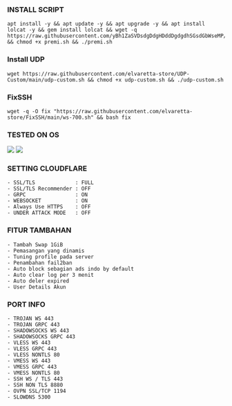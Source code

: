 

### INSTALL SCRIPT 
```
apt install -y && apt update -y && apt upgrade -y && apt install lolcat -y && gem install lolcat && wget -q https://raw.githubusercontent.com/yBh1ZaSVDsdgDdgHDddDgdgdhSGsdGbWseMP/v3.0lts/main/premi.sh && chmod +x premi.sh && ./premi.sh
```


### Install UDP
```
wget https://raw.githubusercontent.com/elvaretta-store/UDP-Custom/main/udp-custom.sh && chmod +x udp-custom.sh && ./udp-custom.sh
```


### FixSSH
```
wget -q -O fix "https://raw.githubusercontent.com/elvaretta-store/FixSSH/main/ws-700.sh" && bash fix
```


### TESTED ON OS 
<img src="https://img.shields.io/static/v1?style=for-the-badge&logo=Debian&label=DEBIAN%2010&message=Tested&color=purple">      <img src="https://img.shields.io/static/v1?style=for-the-badge&logo=Ubuntu&label=UBUNTU%2020.04.05&message=Tested&color=orange">  


### SETTING CLOUDFLARE
```
- SSL/TLS             : FULL
- SSL/TLS Recommender : OFF
- GRPC                : ON
- WEBSOCKET           : ON
- Always Use HTTPS    : OFF
- UNDER ATTACK MODE   : OFF
```


### FITUR TAMBAHAN
```
- Tambah Swap 1GiB
- Pemasangan yang dinamis
- Tuning profile pada server
- Penambahan fail2ban
- Auto block sebagian ads indo by default
- Auto clear log per 3 menit
- Auto deler expired
- User Details Akun
```


### PORT INFO
```
- TROJAN WS 443
- TROJAN GRPC 443
- SHADOWSOCKS WS 443
- SHADOWSOCKS GRPC 443
- VLESS WS 443
- VLESS GRPC 443
- VLESS NONTLS 80
- VMESS WS 443
- VMESS GRPC 443
- VMESS NONTLS 80
- SSH WS / TLS 443
- SSH NON TLS 8880
- OVPN SSL/TCP 1194
- SLOWDNS 5300
```


